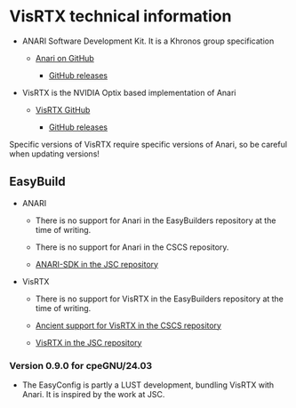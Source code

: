 # VisRTX technical information

-   ANARI Software Development Kit. It is a Khronos group specification

    -   [Anari on GitHub](https://github.com/KhronosGroup/ANARI-SDK/)
    
        -   [GitHub releases](https://github.com/KhronosGroup/ANARI-SDK/releases)

-   VisRTX is the NVIDIA Optix based implementation of Anari
    
    -   [VisRTX GitHub](https://github.com/NVIDIA/VisRTX/)
    
        -   [GitHub releases](https://github.com/NVIDIA/VisRTX/releases)

Specific versions of VisRTX require specific versions of Anari, so be careful when 
updating versions!

    
## EasyBuild

-   ANARI

    -   There is no support for Anari in the EasyBuilders repository at the time of 
        writing.
        
    -   There is no support for Anari in the CSCS repository.

    -   [ANARI-SDK in the JSC repository](https://github.com/easybuilders/JSC/tree/2025/Golden_Repo/a/ANARI-SDK)
    
    
-   VisRTX

    -   There is no support for VisRTX in the EasyBuilders repository at the time of 
        writing.
        
    -   [Ancient support for VisRTX in the CSCS repository](https://github.com/eth-cscs/production/tree/master/easybuild/easyconfigs/v/VisRTX)

    -   [VisRTX in the JSC repository](https://github.com/easybuilders/JSC/tree/2025/Golden_Repo/v/VisRTX)



### Version 0.9.0 for cpeGNU/24.03

-   The EasyConfig is partly a LUST development, bundling VisRTX with Anari.
    It is inspired by the work at JSC.

